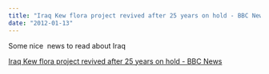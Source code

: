 ```yaml
---
title: "Iraq Kew flora project revived after 25 years on hold - BBC News"
date: "2012-01-13"
---
```


Some nice  news to read about Iraq

  
[Iraq Kew flora project revived after 25 years on hold - BBC News](https://www.bbc.co.uk/news/science-environment-16317974)
